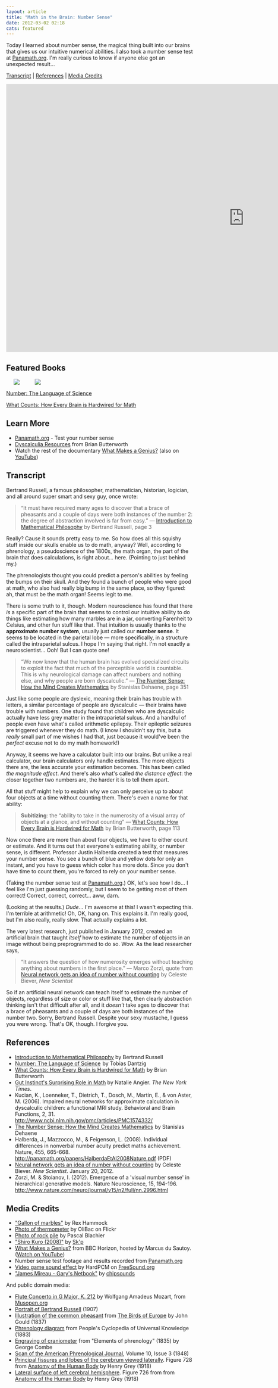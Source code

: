 ```yaml
---
layout: article
title: "Math in the Brain: Number Sense"
date: 2012-03-02 02:18
cats: featured
---
```

<p>Today I learned about number sense, the magical thing built into our brains that gives us our intuitive numerical abilities. I also took a number sense test at <a href="http://panamath.org/">Panamath.org</a>. I'm really curious to know if anyone else got an unexpected result...</p>

<p><a href="http://learningnerd.com/math-in-the-brain-number-sense/#article">Transcript</a> | <a href="http://learningnerd.com/math-in-the-brain-number-sense/#references">References</a> | <a href="http://learningnerd.com/math-in-the-brain-number-sense/#credits">Media Credits</a></p>

<iframe width="1280" height="720" src="https://www.youtube.com/embed/PZ1mmVy5wTs?controls=0" frameborder="0" allowfullscreen></iframe>

<h2>Featured Books</h2>

<p style="float:left; padding: 0 20px; margin-top: 0px;"><a rel="nofollow" href="http://www.amazon.com/gp/product/0452288118/ref=as_li_tl?ie=UTF8&camp=1789&creative=390957&creativeASIN=0452288118&linkCode=as2&tag=learni084-20&linkId=PU4D3XSKJU5A3DV6"><img border="0" src="http://ws-na.amazon-adsystem.com/widgets/q?_encoding=UTF8&ASIN=0452288118&Format=_SL250_&ID=AsinImage&MarketPlace=US&ServiceVersion=20070822&WS=1&tag=learni084-20" ></a><img src="http://ir-na.amazon-adsystem.com/e/ir?t=learni084-20&l=as2&o=1&a=0452288118" width="1" height="1" border="0" alt="" style="border:none !important; margin:0px !important;" /></p>

<p style="float:left; padding: 0 20px; margin-top: 0px;"><a rel="nofollow" href="http://www.amazon.com/gp/product/0684854171/ref=as_li_tl?ie=UTF8&camp=1789&creative=390957&creativeASIN=0684854171&linkCode=as2&tag=learni084-20&linkId=WU4PPI4MPQILVDEI"><img border="0" src="http://ws-na.amazon-adsystem.com/widgets/q?_encoding=UTF8&ASIN=0684854171&Format=_SL250_&ID=AsinImage&MarketPlace=US&ServiceVersion=20070822&WS=1&tag=learni084-20" ></a><img src="http://ir-na.amazon-adsystem.com/e/ir?t=learni084-20&l=as2&o=1&a=0684854171" width="1" height="1" border="0" alt="" style="border:none !important; margin:0px !important;" /></p>

<p style="clear:both;"><a rel="nofollow" href="http://www.amazon.com/gp/product/0452288118/ref=as_li_tl?ie=UTF8&camp=1789&creative=390957&creativeASIN=0452288118&linkCode=as2&tag=learni084-20&linkId=PU4D3XSKJU5A3DV6">Number: The Language of Science</a><img src="http://ir-na.amazon-adsystem.com/e/ir?t=learni084-20&l=as2&o=1&a=0452288118" width="1" height="1" border="0" alt="" style="border:none !important; margin:0px !important;" /></p>

<p><a rel="nofollow" href="http://www.amazon.com/gp/product/0684854171/ref=as_li_tl?ie=UTF8&camp=1789&creative=390957&creativeASIN=0684854171&linkCode=as2&tag=learni084-20&linkId=WU4PPI4MPQILVDEI">What Counts: How Every Brain is Hardwired for Math</a><img src="http://ir-na.amazon-adsystem.com/e/ir?t=learni084-20&l=as2&o=1&a=0684854171" width="1" height="1" border="0" alt="" style="border:none !important; margin:0px !important;" />
<h2>Learn More</h2>
<ul>
<li><a href="http://panamath.org/">Panamath.org</a> - Test your number sense</li>
<li><a href="http://www.mathematicalbrain.com/dysclink.html">Dyscalculia Resources</a> from Brian Butterworth</li>
<li>Watch the rest of the documentary <a href="http://www.bbc.co.uk/programmes/b00qzlbv">What Makes a Genius?</a> (also on <a href="http://www.youtube.com/watch?v=EjDf3-Et-4o&t=11m21s">YouTube</a>)
</li>
</ul>

<h2 class="transcript">Transcript</h2>
<p>
Bertrand Russell, a famous philosopher, mathematician, historian, logician, and all around super smart and sexy guy, once wrote:</p>

<blockquote><p>“It must have required many ages to discover that a brace of pheasants and a couple of days were both instances of the number 2: the degree of abstraction involved is far from easy.” — <a href="http://books.google.com/books?id=jF1j0y2-hM0C&lpg=PP1&pg=PA3=onepage&q&f=false">Introduction to Mathematical Philosophy</a> by Bertrand Russell, page 3</p></blockquote>

<p>Really? Cause it sounds pretty easy to me. So how does all this squishy stuff inside our skulls enable us to do math, anyway? Well, according to phrenology, a pseudoscience of the 1800s, the math organ, the part of the brain that does calculations, is right about... here. (Pointing to just behind my.)</p>

<p>The phrenologists thought you could predict a person's abilities by feeling the bumps on their skull. And they found a bunch of people who were good at math, who also had really big bump in the same place, so they figured: ah, that must be the math organ! Seems legit to me.</p>

<p>There is some truth to it, though. Modern neuroscience has found that there <em>is</em> a specific part of the brain that seems to control our intuitive ability to do things like estimating how many marbles are in a jar, converting Farenheit to Celsius, and other fun stuff like that. That intuition is usually thanks to the <strong>approximate number system</strong>, usually just called our <strong>number sense</strong>. It seems to be located in the parietal lobe — more specifically, in a structure called the intraparietal sulcus. I hope I'm saying that right. I'm not exactly a neuroscientist... Ooh! But I can quote one!</p>

<blockquote><p>“We now know that the human brain has evolved specialized circuits to exploit the fact that much of the perceptible world is countable. This is why neurological damage can affect numbers and nothing else, and why people are born dyscalculic.” — <a href="http://www.amazon.com/gp/product/0195132408/ref=as_li_ss_tl?ie=UTF8&tag=learni084-20&linkCode=as2&camp=1789&creative=390957&creativeASIN=0195132408">The Number Sense: How the Mind Creates Mathematics</a><img src="http://www.assoc-amazon.com/e/ir?t=learni084-20&l=as2&o=1&a=0195132408" width="1" height="1" border="0" alt="" style="border:none !important; margin:0px !important;" /> by Stanislas Dehaene, page 351</p></blockquote>

<p>Just like some people are dyslexic, meaning their brain has trouble with letters, a similar percentage of people are dyscalculic — their brains have trouble with numbers. One study found that children who are dyscalculic actually have less grey matter in the intraparietal sulcus. And a handful of people even have what's called arithmetic epilepsy. Their epileptic seizures are triggered whenever they do math. (I know I shouldn't say this, but a <em>really</em> small part of me wishes I had that, just because it would've been the <em>perfect</em> excuse not to do my math homework!)</p>

<p>Anyway, it seems we have a calculator built into our brains. But unlike a real calculator, our brain calculators only handle estimates. The more objects there are, the less accurate your estimation becomes. This has been called <em>the magnitude effect</em>. And there's also what's called <em>the distance effect</em>: the closer together two numbers are, the harder it is to tell them apart.</p>

<p>All that stuff might help to explain why we can only perceive up to about four objects at a time without counting them. There's even a name for that ability:

<blockquote><p><strong>Subitizing</strong>: the “ability to take in the numerosity of a visual array of objects at a glance, and without counting” — <a href="http://www.amazon.com/gp/product/0684854171/ref=as_li_ss_tl?ie=UTF8&tag=learni084-20&linkCode=as2&camp=1789&creative=390957&creativeASIN=0684854171">What Counts: How Every Brain is Hardwired for Math</a><img src="http://www.assoc-amazon.com/e/ir?t=learni084-20&l=as2&o=1&a=0684854171" width="1" height="1" border="0" alt="" style="border:none !important; margin:0px !important;" /> by Brian Butterworth, page 113</p></blockquote>

<p>Now once there are more than about four objects, we have to either count or estimate. And it turns out that everyone's estimating ability, or number sense, is different. Professor Justin Halberda created a test that measures your number sense. You see a bunch of blue and yellow dots for only an instant, and you have to guess which color has more dots. Since you don't have time to count them, you're forced to rely on your number sense.</p>

<p>(Taking the number sense test at <a href="http://panamath.org/">Panamath.org</a>.) OK, let's see how I do... I feel like I'm just guessing randomly, but I seem to be getting most of them correct! Correct, correct, correct... aww, darn.</p>

<p>(Looking at the results.) <em>Dude</em>... I'm awesome at this! I wasn't expecting this. I'm terrible at arithmetic! Oh, OK, hang on. This explains it. I'm really good, but I'm also really, really slow. That actually explains a lot.</p>

<p>The very latest research, just published in January 2012, created an artificial brain that taught <em>itself</em> how to estimate the number of objects in an image without being preprogrammed to do so. Wow. As the lead researcher says,</p>

<blockquote><p>“It answers the question of how numerosity emerges without teaching anything about numbers in the first place.” — Marco Zorzi, quote from <a href="http://www.newscientist.com/article/mg21328484.200-neural-network-gets-an-idea-of-number-without-counting.html">Neural network gets an idea of number without counting</a> by Celeste Biever, <em>New Scientist</em></p></blockquote>

<p>So if an artificial neural network can teach itself to estimate the number of objects, regardless of size or color or stuff like that, then clearly abstraction thinking isn't that difficult after all, and it <em>doesn't</em> take ages to discover that a brace of pheasants and a couple of days are both instances of the number two. Sorry, Bertrand Russell. Despite your sexy mustache, I guess you were wrong. That's OK, though. I forgive you.</p>

<h2 id="references">References</h2>
<ul>
<li><a href="http://books.google.com/books?id=jF1j0y2-hM0C&lpg=PP1&pg=PA3=onepage&q&f=false">Introduction to Mathematical Philosophy</a> by Bertrand Russell</li>

<li><a href="http://www.amazon.com/gp/product/0452288118/ref=as_li_ss_tl?ie=UTF8&tag=learni084-20&linkCode=as2&camp=1789&creative=390957&creativeASIN=0452288118">Number: The Language of Science</a><img src="http://www.assoc-amazon.com/e/ir?t=learni084-20&l=as2&o=1&a=0452288118" width="1" height="1" border="0" alt="" style="border:none !important; margin:0px !important;" /> by Tobias Dantzig</li>

<li><a href="http://www.amazon.com/gp/product/0684854171/ref=as_li_ss_tl?ie=UTF8&tag=learni084-20&linkCode=as2&camp=1789&creative=390957&creativeASIN=0684854171">What Counts: How Every Brain is Hardwired for Math</a><img src="http://www.assoc-amazon.com/e/ir?t=learni084-20&l=as2&o=1&a=0684854171" width="1" height="1" border="0" alt="" style="border:none !important; margin:0px !important;" /> by Brian Butterworth</li>

<li><a href="http://www.nytimes.com/2008/09/16/science/16angi.html">Gut Instinct's Surprising Role in Math</a> by Natalie Angier. <em>The New York Times</em>.</li>

<li>Kucian, K., Loenneker, T., Dietrich, T., Dosch, M., Martin, E., & von Aster, M. (2006). Impaired neural networks for approximate calculation in dyscalculic children: a functional MRI study. Behavioral and Brain Functions, 2, 31. <a href="http://www.ncbi.nlm.nih.gov/pmc/articles/PMC1574332/">http://www.ncbi.nlm.nih.gov/pmc/articles/PMC1574332/</a></li>

<li><a href="http://www.amazon.com/gp/product/0195132408/ref=as_li_ss_tl?ie=UTF8&tag=learni084-20&linkCode=as2&camp=1789&creative=390957&creativeASIN=0195132408">The Number Sense: How the Mind Creates Mathematics</a><img src="http://www.assoc-amazon.com/e/ir?t=learni084-20&l=as2&o=1&a=0195132408" width="1" height="1" border="0" alt="" style="border:none !important; margin:0px !important;" /> by Stanislas Dehaene</li>

<li>Halberda, J., Mazzocco, M., & Feigenson, L. (2008). Individual differences in nonverbal number acuity predict maths achievement. Nature, 455, 665-668. <a href="http://panamath.org/papers/HalberdaEtAl2008Nature.pdf">http://panamath.org/papers/HalberdaEtAl2008Nature.pdf</a> (PDF)</li>

<li><a href="http://www.newscientist.com/article/mg21328484.200-neural-network-gets-an-idea-of-number-without-counting.html">Neural network gets an idea of number without counting</a> by Celeste Biever. <em>New Scientist</em>. January 20, 2012.</li>

<li>Zorzi, M. & Stoianov, I. (2012). Emergence of a 'visual number sense' in hierarchical generative models. Nature Neuroscience, 15, 194-196. <a href="http://www.nature.com/neuro/journal/v15/n2/full/nn.2996.html">http://www.nature.com/neuro/journal/v15/n2/full/nn.2996.html</a></li>
</ul>

<h2 id="credits">Media Credits</h2>

<ul>
<li><a href="http://www.flickr.com/photos/41894170584@N01/1198320011/">"Gallon of marbles"</a> by Rex Hammock</li>

<li><a href="http://www.flickr.com/photos/47757737@N00/2341924067/">Photo of thermometer</a> by OliBac on Flickr</li>

<li><a href="http://www.flickr.com/photos/62274444@N00/4282430189/">Photo of rock pile</a> by Pascal Blachier</li>

<li><a href="http://soundcloud.com/skiponline/shiro-kuro-2008">"Shiro Kuro (2008)"</a> by <a href="http://soundcloud.com/skiponline">Sk'p</a></li>

<li><a href="http://www.bbc.co.uk/programmes/b00qzlbv">What Makes a Genius?</a> from BBC Horizon, hosted by Marcus du Sautoy. (<a href="http://www.youtube.com/watch?v=EjDf3-Et-4o&t=11m21s">Watch on YouTube</a>)
</li>

<li>Number sense test footage and results recorded from <a href="http://panamath.org/">Panamath.org</a></li>

<li><a href="http://www.freesound.org/people/HardPCM/sounds/34232/">Video game sound effect</a> by HardPCM on <a href="http://www.freesound.org/">FreeSound.org</a></li>

<li><a href="http://soundcloud.com/chipsounds/james-mireau-garys-netbook">"James Mireau - Gary's Netbook"</a> by <a href="http://soundcloud.com/chipsounds">chipsounds</a></li>
</ul>

<p>And public domain media:</p>
<ul>
<li><a href="http://musopen.org/music/piece/69">Flute Concerto in G Major, K. 212</a> by Wolfgang Amadeus Mozart, from <a href="http://musopen.org/">Musopen.org</a></li>
<li><a href="http://commons.wikimedia.org/wiki/File:Russell1907-2.jpg">Portrait of Bertrand Russell</a> (1907)</li>
<li><a href="http://commons.wikimedia.org/wiki/File:Common_Pheasant.jpg">Illustration of the common pheasant</a> from <a href="http://gallica.bnf.fr/ark:/12148/btv1b23000047/f5/">The Birds of Europe</a> by John Gould (1837)</li>
<li><a href="http://commons.wikimedia.org/wiki/File:PhrenologyPix.jpg">Phrenology diagram</a> from People's Cyclopedia of Universal Knowledge (1883)</li>
<li><a href="http://commons.wikimedia.org/wiki/File:Craniometer.Elements.of.phrenology.George.Combe.1.png">Engraving of craniometer</a> from "Elements of phrenology" (1835) by George Combe </li>
<li><a href="http://en.wikipedia.org/wiki/File:Phrenology-journal.jpg">Scan of the American Phrenological Journal</a>, Volume 10, Issue 3 (1848)</li>
<li><a href="http://en.wikipedia.org/wiki/File:Lobes_of_the_brain_NL.svg">Principal fissures and lobes of the cerebrum viewed laterally</a>. Figure 728 from <a href="http://www.bartleby.com/107/">Anatomy of the Human Body</a> by Henry Grey (1918)</li>
<li><a href="http://commons.wikimedia.org/wiki/File:Gray726_intraparietal_sulcus.svg">Lateral surface of left cerebral hemisphere</a>. Figure 726 from from <a href="http://www.bartleby.com/107/">Anatomy of the Human Body</a> by Henry Grey (1918)</li>
</ul>